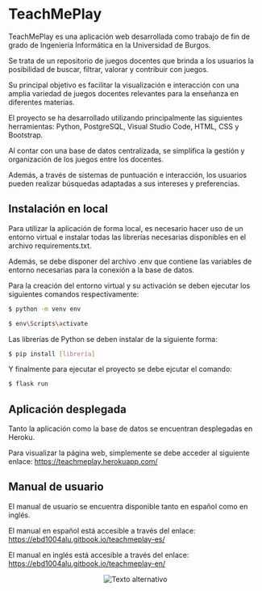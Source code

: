 # TeachMePlay

TeachMePlay es una aplicación web desarrollada como trabajo de fin de grado de Ingeniería Informática en la Universidad de Burgos.

Se trata de un repositorio de juegos docentes que brinda a los usuarios la posibilidad de buscar, filtrar, valorar y contribuir con juegos. 

Su principal objetivo es facilitar la visualización e interacción con una amplia variedad de juegos docentes relevantes para la enseñanza en diferentes materias.

El proyecto se ha desarrollado utilizando principalmente las siguientes herramientas: Python, PostgreSQL, Visual Studio Code, HTML, CSS y Bootstrap.

Al contar con una base de datos centralizada, se simplifica la gestión y organización de los juegos entre los docentes. 

Además, a través de sistemas de puntuación e interacción, los usuarios pueden realizar búsquedas adaptadas a sus intereses y preferencias.

## Instalación en local
Para utilizar la aplicación de forma local, es necesario hacer uso de un entorno virtual e instalar todas las librerías necesarias disponibles en el archivo requirements.txt.

Además, se debe disponer del archivo .env que contiene las variables de entorno necesarias para la conexión a la base de datos.

Para la creación del entorno virtual y su activación se deben ejecutar los siguientes comandos respectivamente:
```bash
$ python -m venv env
```

```bash
$ env\Scripts\activate
```

Las librerías de Python se deben instalar de la siguiente forma:

```bash
$ pip install [librería]
```

Y finalmente para ejecutar el proyecto se debe ejcutar el comando:

```bash
$ flask run
```

## Aplicación desplegada
Tanto la aplicación como la base de datos se encuentran desplegadas en Heroku. 

Para visualizar la página web, simplemente se debe acceder al siguiente enlace: https://teachmeplay.herokuapp.com/ 

## Manual de usuario
El manual de usuario se encuentra disponible tanto en español como en inglés.

El manual en español está accesible a través del enlace: https://ebd1004alu.gitbook.io/teachmeplay-es/

El manual en inglés está accesible a través del enlace: https://ebd1004alu.gitbook.io/teachmeplay-en/


<p align="center">
  <img src="videos/video.gif" alt="Texto alternativo" />
</p>

